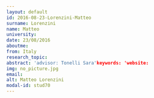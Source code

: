 ```yaml
---
layout: default 
id: 2016-08-23-Lorenzini-Matteo
surname: Lorenzini
name: Matteo
university: 
date: 23/08/2016
aboutme: 
from: Italy
research_topic: 
abstract: 'advisor: Tonelli Sara'keywords: 'website: 
img: no_picture.jpg
email: 
alt: Matteo Lorenzini
modal-id: stud70
---
```

